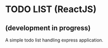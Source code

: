 # TODO LIST (ReactJS)
## (development in progress)

A simple todo list handling express application.